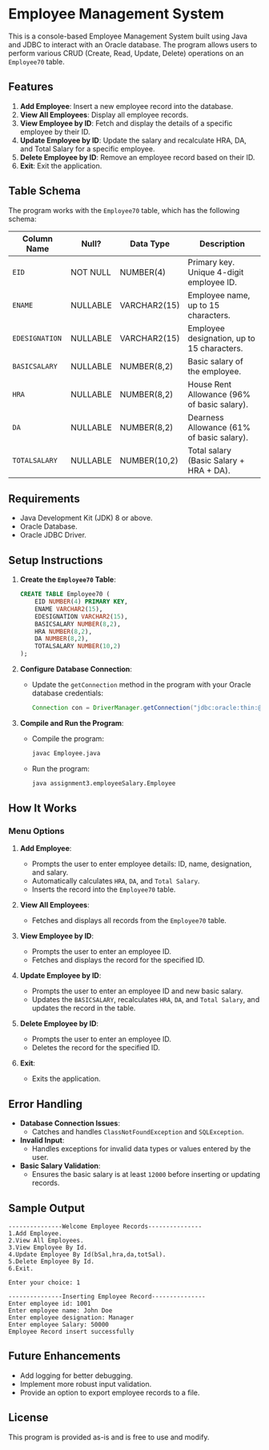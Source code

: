 # Employee Management System

This is a console-based Employee Management System built using Java and JDBC to interact with an Oracle database. The program allows users to perform various CRUD (Create, Read, Update, Delete) operations on an `Employee70` table.

## Features

1. **Add Employee**: Insert a new employee record into the database.
2. **View All Employees**: Display all employee records.
3. **View Employee by ID**: Fetch and display the details of a specific employee by their ID.
4. **Update Employee by ID**: Update the salary and recalculate HRA, DA, and Total Salary for a specific employee.
5. **Delete Employee by ID**: Remove an employee record based on their ID.
6. **Exit**: Exit the application.

## Table Schema

The program works with the `Employee70` table, which has the following schema:

| Column Name     | Null?   | Data Type      | Description                                       |
|-----------------|---------|----------------|---------------------------------------------------|
| `EID`          | NOT NULL| NUMBER(4)      | Primary key. Unique 4-digit employee ID.          |
| `ENAME`        | NULLABLE| VARCHAR2(15)   | Employee name, up to 15 characters.               |
| `EDESIGNATION` | NULLABLE| VARCHAR2(15)   | Employee designation, up to 15 characters.        |
| `BASICSALARY`  | NULLABLE| NUMBER(8,2)    | Basic salary of the employee.                     |
| `HRA`          | NULLABLE| NUMBER(8,2)    | House Rent Allowance (96% of basic salary).       |
| `DA`           | NULLABLE| NUMBER(8,2)    | Dearness Allowance (61% of basic salary).         |
| `TOTALSALARY`  | NULLABLE| NUMBER(10,2)   | Total salary (Basic Salary + HRA + DA).           |

## Requirements

- Java Development Kit (JDK) 8 or above.
- Oracle Database.
- Oracle JDBC Driver.

## Setup Instructions

1. **Create the `Employee70` Table**:
   ```sql
   CREATE TABLE Employee70 (
       EID NUMBER(4) PRIMARY KEY,
       ENAME VARCHAR2(15),
       EDESIGNATION VARCHAR2(15),
       BASICSALARY NUMBER(8,2),
       HRA NUMBER(8,2),
       DA NUMBER(8,2),
       TOTALSALARY NUMBER(10,2)
   );
   ```

2. **Configure Database Connection**:
   - Update the `getConnection` method in the program with your Oracle database credentials:
     ```java
     Connection con = DriverManager.getConnection("jdbc:oracle:thin:@localhost:1521:orcl", "your_username", "your_password");
     ```

3. **Compile and Run the Program**:
   - Compile the program:
     ```bash
     javac Employee.java
     ```
   - Run the program:
     ```bash
     java assignment3.employeeSalary.Employee
     ```

## How It Works

### Menu Options

1. **Add Employee**:
   - Prompts the user to enter employee details: ID, name, designation, and salary.
   - Automatically calculates `HRA`, `DA`, and `Total Salary`.
   - Inserts the record into the `Employee70` table.

2. **View All Employees**:
   - Fetches and displays all records from the `Employee70` table.

3. **View Employee by ID**:
   - Prompts the user to enter an employee ID.
   - Fetches and displays the record for the specified ID.

4. **Update Employee by ID**:
   - Prompts the user to enter an employee ID and new basic salary.
   - Updates the `BASICSALARY`, recalculates `HRA`, `DA`, and `Total Salary`, and updates the record in the table.

5. **Delete Employee by ID**:
   - Prompts the user to enter an employee ID.
   - Deletes the record for the specified ID.

6. **Exit**:
   - Exits the application.

## Error Handling

- **Database Connection Issues**:
  - Catches and handles `ClassNotFoundException` and `SQLException`.
- **Invalid Input**:
  - Handles exceptions for invalid data types or values entered by the user.
- **Basic Salary Validation**:
  - Ensures the basic salary is at least `12000` before inserting or updating records.

## Sample Output

```
---------------Welcome Employee Records---------------
1.Add Employee.
2.View All Employees.
3.View Employee By Id.
4.Update Employee By Id(bSal,hra,da,totSal).
5.Delete Employee By Id.
6.Exit.

Enter your choice: 1

---------------Inserting Employee Record---------------
Enter employee id: 1001
Enter employee name: John Doe
Enter employee designation: Manager
Enter employee Salary: 50000
Employee Record insert successfully
```

## Future Enhancements

- Add logging for better debugging.
- Implement more robust input validation.
- Provide an option to export employee records to a file.

## License

This program is provided as-is and is free to use and modify.

